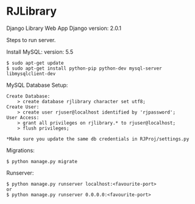 # RJLibrary
Django Library Web App
Django version: 2.0.1

Steps to run server.

Install MySQL:
	version: 5.5

	$ sudo apt-get update
	$ sudo apt-get install python-pip python-dev mysql-server libmysqlclient-dev
	
MySQL Database Setup:

	Create Database:
		> create database rjlibrary character set utf8;	
	Create User:
		> create user rjuser@localhost identified by 'rjpassword';
	User Access:
		> grant all privileges on rjlibrary.* to rjuser@localhost;
		> flush privileges;
		
	*Make sure you update the same db credentials in RJProj/settings.py

Migrations:

	$ python manage.py migrate
	
Runserver:

	$ python manage.py runserver localhost:<favourite-port>
	or
	$ python manage.py runserver 0.0.0.0:<favourite-port>



